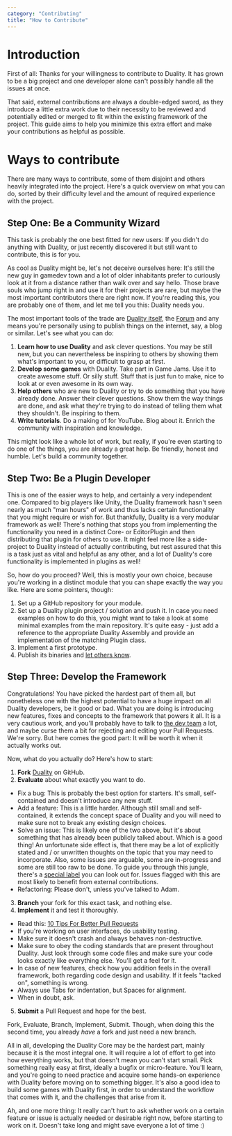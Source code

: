 ```yaml
---
category: "Contributing"
title: "How to Contribute"
---
```


# Introduction

First of all: Thanks for your willingness to contribute to Duality. It has grown to be a big project and one developer alone can't possibly handle all the issues at once. 

That said, external contributions are always a double-edged sword, as they introduce a little extra work due to their necessity to be reviewed and potentially edited or merged to fit within the existing framework of the project. This guide aims to help you minimize this extra effort and make your contributions as helpful as possible.

# Ways to contribute

There are many ways to contribute, some of them disjoint and others heavily integrated into the project. Here's a quick overview on what you can do, sorted by their difficulty level and the amount of required experience with the project.

## Step One: Be a Community Wizard

This task is probably the one best fitted for new users: If you didn't do anything with Duality, or just recently discovered it but still want to contribute, this is for you.

As cool as Duality might be, let's not deceive ourselves here: It's still the new guy in gamedev town and a lot of older inhabitants prefer to curiously look at it from a distance rather than walk over and say hello. Those brave souls who jump right in and use it for their projects are rare, but maybe the most important contributors there are right now. If you're reading this, you are probably one of them, and let me tell you this: Duality needs you.

The most important tools of the trade are [Duality itself](http://duality.adamslair.net), the [Forum](http://forum.adamslair.net) and any means you're personally using to publish things on the internet, say, a blog or similar. Let's see what you can do:

1. **Learn how to use Duality** and ask clever questions. You may be still new, but you can nevertheless be inspiring to others by showing them what's important to you, or difficult to grasp at first.
2. **Develop some games** with Duality. Take part in Game Jams. Use it to create awesome stuff. Or silly stuff. Stuff that is just fun to make, nice to look at or even awesome in its own way.
3. **Help others** who are new to Duality or try to do something that you have already done. Answer their clever questions. Show them the way things are done, and ask what they're trying to do instead of telling them what they shouldn't. Be inspiring to them.
4. **Write tutorials**. Do a making of for YouTube. Blog about it. Enrich the community with inspiration and knowledge.

This might look like a whole lot of work, but really, if you're even starting to do one of the things, you are already a great help. Be friendly, honest and humble. Let's build a community together.

## Step Two: Be a Plugin Developer

This is one of the easier ways to help, and certainly a very independent one. Compared to big players like Unity, the Duality framework hasn't seen nearly as much "man hours" of work and thus lacks certain functionality that you might require or wish for. But thankfully, Duality is a very modular framework as well! There's nothing that stops you from implementing the functionality you need in a distinct Core- or EditorPlugin and then distributing that plugin for others to use. It might feel more like a side-project to Duality instead of actually contributing, but rest assured that this is a task just as vital and helpful as any other, and a lot of Duality's core functionality is implemented in plugins as well! 

So, how do you proceed? Well, this is mostly your own choice, because you're working in a distinct module that you can shape exactly the way you like. Here are some pointers, though:

1. Set up a GitHub repository for your module.
2. Set up a Duality plugin project / solution and push it. In case you need examples on how to do this, you might want to take a look at some minimal examples from the main repository. It's quite easy - just add a reference to the appropriate Duality Assembly and provide an implementation of the matching Plugin class.
3. Implement a first prototype.
4. Publish its binaries and [let others know](http://forum.adamslair.net).

## Step Three: Develop the Framework

Congratulations! You have picked the hardest part of them all, but nonetheless one with the highest potential to have a huge impact on all Duality developers, be it good or bad. What you are doing is introducing new features, fixes and concepts to the framework that powers it all. It is a very cautious work, and you'll probably have to talk to [the dev team](https://github.com/orgs/AdamsLair/people) a lot, and maybe curse them a bit for rejecting and editing your Pull Requests. We're sorry. But here comes the good part: It will be worth it when it actually works out.

Now, what do you actually do? Here's how to start:

1. **Fork** [Duality](https://github.com/AdamsLair/duality) on GitHub.
2. **Evaluate** about what exactly you want to do.
  * Fix a bug: This is probably the best option for starters. It's small, self-contained and doesn't introduce any new stuff.
  * Add a feature: This is a little harder. Although still small and self-contained, it extends the concept space of Duality and you will need to make sure not to break any existing design choices.
  * Solve an issue: This is likely one of the two above, but it's about something that has already been publicly talked about. Which is a good thing! An unfortunate side effect is, that there may be a lot of explicitly stated and / or unwritten thoughts on the topic that you may need to incorporate. Also, some issues are arguable, some are in-progress and some are still too raw to be done. To guide you through this jungle, there's a [special label](https://github.com/AdamsLair/duality/labels/Up%20For%20Grabs) you can look out for. Issues flagged with this are most likely to benefit from external contributions.
  * Refactoring: Please don't, unless you've talked to Adam.
3. **Branch** your fork for this exact task, and nothing else.
4. **Implement** it and test it thoroughly.
  * Read this: [10 Tips For Better Pull Requests](http://blog.ploeh.dk/2015/01/15/10-tips-for-better-pull-requests/)
  * If you're working on user interfaces, do usability testing.
  * Make sure it doesn't crash and always behaves non-destructive.
  * Make sure to obey the coding standards that are present throughout Duality. Just look through some code files and make sure your code looks exactly like everything else. You'll get a feel for it.
  * In case of new features, check how you addition feels in the overall framework, both regarding code design and usability. If it feels "tacked on", something is wrong.
  * Always use Tabs for indentation, but Spaces for alignment.
  * When in doubt, ask.
5. **Submit** a Pull Request and hope for the best.

Fork, Evaluate, Branch, Implement, Submit. Though, when doing this the second time, you already _have_ a fork and just need a new branch. 

All in all, developing the Duality Core may be the hardest part, mainly because it is the most integral one. It will require a lot of effort to get into how everything works, but that doesn't mean you can't start small. Pick something really easy at first, ideally a bugfix or micro-feature. You'll learn, and you're going to need practice and acquire some hands-on experience with Duality before moving on to something bigger. It's also a good idea to build some games with Duality first, in order to understand the workflow that comes with it, and the challenges that arise from it. 

Ah, and one more thing: It really can't hurt to ask whether work on a certain feature or issue is actually needed or desirable right now, before starting to work on it. Doesn't take long and might save everyone a lot of time :)
